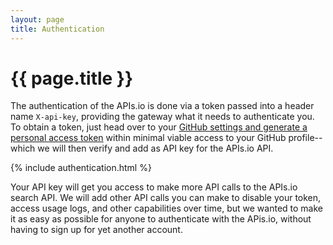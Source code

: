 ```yaml
---
layout: page
title: Authentication
---
```

# {{ page.title }}
The authentication of the APIs.io is done via a token passed into a header name `X-api-key`, providing the gateway what it needs to authenticate you. To obtain a token, just head over to your [GitHub settings and generate a personal access token](https://github.com/settings/tokens) within minimal viable access to your GitHub profile--which we will then verify and add as API key for the APIs.io API.

{% include authentication.html %}

Your API key will get you access to make more API calls to the APIs.io search API. We will add other API calls you can make to disable your token, access usage logs, and other capabilities over time, but we wanted to make it as easy as possible for anyone to authenticate with the APis.io, without having to sign up for yet another account.